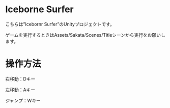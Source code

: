 # Iceborne Surfer
こちらは”Icebornr Surfer”のUnityプロジェクトです。

ゲームを実行するときはAssets/Sakata/Scenes/Titleシーンから実行をお願いします。

# 操作方法
右移動：Dキー

左移動：Aキー

ジャンプ：Wキー
